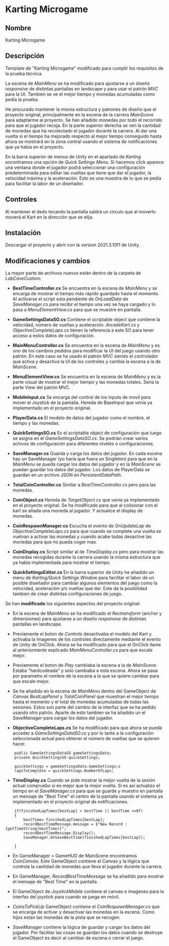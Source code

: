 # Karting Microgame

## Nombre
Karting Microgame

## Descripción
Template de "Karting Microgame" modificado para cumplir los requisitos de la prueba técnica.

La escena de *MainMenu* se ha modificado para ajustarse a un diseño *responsive* de distintas pantallas en landscape y para usar el patrón *MVC* para la UI. Tambien se ve el mejor tiempo y monedas acumuladas como pedía la prueba.

He procurado mantener la misma estructura y patrones de diseño que el proyecto original, principalmente en la escena de la carrera *MainScene* para adaptarme al proyecto. Se han añadido monedas por todo el recorrido para que el jugador recoja. En la parte superior derecha se ven la cantidad de monedas que ha recolectado el jugador durante la carrera. Al dar una vuelta si el tiempo ha mejorado respecto al mejor tiempo conseguido hasta ahora se mostrará en la zona central usando el sistema de notificaciones que ya había en el proyecto.

En la barra superior de menus de Unity en el apartado de *Karting* encontramos una opción de *Quick Settings Menu*. Si hacemos click aparece una ventana donde el jugador podrá seleccionar una configuración predeterminada para editar las vueltas que tiene que dar el jugador, la velocidad máxima y la aceleración. Esto es una muestra de lo que se pedía para facilitar la labor de un diseñador.

## Controles
Al mantener el dedo tocando la pantalla saldrá un circulo que al moverlo moverá el Kart en la dirección que se elija.


## Instalación
Descargar el proyecto y abrir con la version 2021.3.10f1 de Unity.

## Modificaciones y cambios
La mayor parte de archivos nuevos están dentro de la carpeta de *LabCaveCustom*:
    
- **BestTimeController.cs**
        Se encuentra en la escena de *MainMenu* y se encarga de mostrar el tiempo más rápido guardado hasta el momento. Al activarse el script esta pendiente de *OnLoadData* de *SaveManager.cs* para recibir el tiempo una vez se haya cargado y lo pasa a *MenuElementView.cs* para que se muestre en pantalla.
    
- **GameSettingsDataSO.cs**
        Contiene el scriptable object que contiene la velocidad, número de vueltas y aceleración. *ArcadeKart.cs* y *ObjectiveCompleteLaps.cs* tienen la referencia a este SO para tener acceso a estos datos de configuración.
    
- **MainMenuController.cs**
        Se encuentra en la escena de *MainMenu* y es uno de los cambios pedidos para modificar la UI del juego usando otro patrón. En este caso se ha usado el patrón *MVC* siendo el controlador que activa y desactiva la UI de los controles y cambia la escena a la de *MainScene*.
    
- **MenuElementView.cs**
        Se encuentra en la escena de *MainMenu* y es la parte visual de mostrar el mejor tiempo y las monedas totales. Seria la parte View del patrón MVC.
    
- **MobileInput.cs**
        Se encarga del control de los inputs de movil para mover el Joystick de la pantalla. Hereda de BaseInput que venía ya implementado en el proyecto original. 
    
- **PlayerData.cs**
        El modelo de datos del jugador como el nombre, el tiempo y las monedas.
    
- **QuickSettingsSO.cs**
        Es el scriptable object de configuración que luego se asigna en el *GameSettingsDataSO.cs*. Se podrían crear varios achivos de configuración para diferentes niveles o configuraciones.
    
- **SaveManager.cs**
        Guarda y carga los datos del jugador. En cada escena hay un SaveManager (yo haría que fuera un Singleton) para que en la *MainMenu* se pueda cargar los datos del jugador y en la *MainScene* se puedan guardar los datos del jugador. Los datos de PlayerData se guardan en un archivo JSON en *PersistentDataPath*.
    
- **TotalCoinController.cs**
        Similar a *BestTimeController.cs* pero para las monedas.
    
- **CoinObject.cs**
        Hereda de *TargetObject.cs* que venía ya implementado en el proyecto original. Se ha modificado para que al colisionar con el kart se añada una moneda al jugador. Y actualice el display de monedas.
    
- **CoinRespawnManager.cs**
        Escucha el evento de *OnUpdateLap* de *ObjectiveCompleteLaps.cs* para que cuando se complete una vuelta se vuelvan a activar las monedas y cuando acabe todas desactive las monedas para que no pueda coger mas.
    
- **CoinDisplay.cs**
        Script similar al de *TimeDisplay.cs* pero para mostrar las monedas recogidas durante la carrera usando la misma estructura que ya había implementada para mostrar el tiempo.
    
- **QuickSettingsEditor.cs**
        En la barra superior de Unity he añadido un menu de *Karting/Quick Settings Window* para facilitar el labor de un posible diseñador para cambiar algunos elementos del juego como la velocidad, aceleración y/o vueltas que dar. Este da la posibilidad tambien de crear distintas configuraciones de juego.

Se han **modificado** los siguientes aspectos del proyecto original:

  - En la escena de *MainMenu* se ha modificado el *Rectransform* (anchor y dimensiones) para ajustarse a un diseño *responsive* de distintas pantallas en landscape.
    
- Previamente el boton de *Controls* desactivaba el modelo del Kart y activaba la Imagenes de los controles directamente mediante el evento de Unity de OnClick. Ahora se ha modificado para que el OnClick llame al anteriormente explicado *MainMenuController.cs* para que escale mejor.
    
- Previamente el boton de *Play* cambiaba la escena a la de *MainScene*. Estaba "hardcodeada" y solo cambiaba a esta escena. Ahora se pasa por parametro el nombre de la escena a la que se quiere cambiar para que escale mejor.
    
- Se ha añadido en la escena de *MainMenu* dentro del GameObject de *Canvas* *BestLapPanel* y *TotalCoinPanel* que muestran el mejor tiempo hasta el momento y el total de monedas acumuladas de todas las sesiones. Estos son parte del cambio de la interfaz que se ha pedido usando otro patrón. Aparte de esto tambien se ha añadido un el *SaveManager* para cargar los datos del jugador.
    
- **ObjectiveCompleteLaps.cs**
        Se ha modificado para que ahora se pueda acceder a *GameSettingsDataSO.cs*  y por lo tanto a la configuración seleccionada actual para obtener el número de vueltas que se quieren hacer.
        
```
    public GameSettingsDataSO gameSettingsData;
    private QuickSettingsSO quickSettings;

    quickSettings = gameSettingsData.GameSettings;s
    lapsToComplete = quickSettings.NumberOfLaps;
```
- **TimeDisplay.cs**
        Cuando se pide mostrar la mejor vuelta de la sesión actual compruebo si es mejor que la mejor vuelta. Si es así actualizo el tiempo en el *SaveManager.cs* para que se guarde y muestro en pantalla un mensaje de "Best Time" el centro de la pantalla usando el sistema ya implementado en el proyecto original de notificaciones.
        
```
	if(finishedLapTimes[bestLap] < bestTime || bestTime <=0f)
	{
	    bestTime= finishedLapTimes[bestLap];
	    recordBestTimeMessage.message = $"New Record : {getTimeString(bestTime)}";
	    recordBestTimeMessage.Display();
	    SaveManager.OnSaveBestTime(finishedLapTimes[bestLap]);

	}
```
- En GameManager > GameHUD de MainScene encontramos *CoinCanvas*. Este GameObject contiene el Canvas y la lógica que controla la cantidad de monedas que lleva el jugador durante la carrera.
    
- En GameManager, *RecordBestTimeMessage* se ha añadido para mostrar el mensaje de "Best Time" en la pantalla.
    
- El GameObject de *JoystickMobile* contiene el canvas e imagenes para la interfaz del joystick para cuando se juega en móvil.
    
- *CoinsToPickUp* GameObject contiene el *CoinRespawnManager.cs* que se encarga de activar y desactivar las monedas en la escena. Como hijos estan las monedas de la pista que se recogen.
    
- *SaveManager* contiene la lógica de guardar y cargar los datos del jugador. Por facilitar las cosas se guardan los datos cuando se destruye el GameObject es decir al cambiar de escena o cerrar el juego.